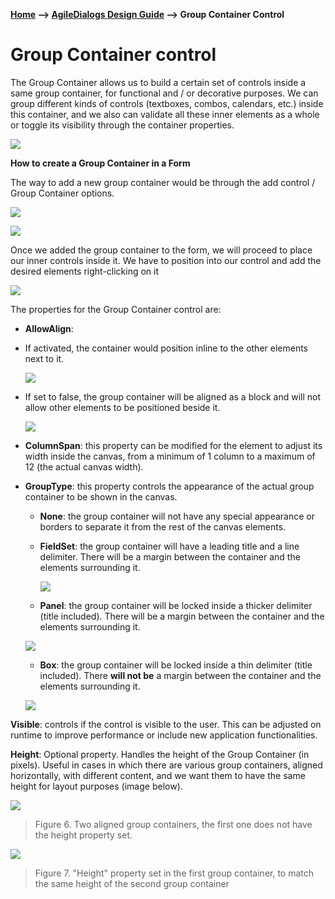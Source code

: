 __[Home](/) --> [AgileDialogs Design Guide](/guides/AgileDialogs-DesignGuide.md) --> Group Container Control__

# Group Container control

The Group Container allows us to build a certain set of controls inside a same
group container, for functional and / or decorative purposes. We can group
different kinds of controls (textboxes, combos, calendars, etc.) inside this
container, and we also can validate all these inner elements as a whole or
toggle its visibility through the container properties.

![](../media/AgileDialogsDesignGuide/GroupContainerControl_01.png)

**How to create a Group Container in a Form**

The way to add a new group container would be through the add control / Group
Container options.

![](../media/AgileDialogsDesignGuide/GroupContainerControl_02.png)

![](../media/AgileDialogsDesignGuide/GroupContainerControl_03.png)

Once we added the group container to the form, we will proceed to place our
inner controls inside it. We have to position into our control and add the
desired elements right-clicking on it

![](../media/AgileDialogsDesignGuide/GroupContainerControl_04.png)

The properties for the Group Container control are:

-   **AllowAlign**:

-   If activated, the container would position inline to the other elements next
    to it.

    ![](../media/AgileDialogsDesignGuide/GroupContainerControl_05.png)

-   If set to false, the group container will be aligned as a block and will not
    allow other elements to be positioned beside it.

    ![](../media/AgileDialogsDesignGuide/GroupContainerControl_06.png)

-   **ColumnSpan**: this property can be modified for the element to adjust its
    width inside the canvas, from a minimum of 1 column to a maximum of 12 (the
    actual canvas width).

-   **GroupType**: this property controls the appearance of the actual group
    container to be shown in the canvas.

    -   **None**: the group container will not have any special appearance or borders to
    separate it from the rest of the canvas elements.

    -   **FieldSet**: the group container will have a leading title and a line
        delimiter. There will be a margin between the container and the elements
        surrounding it.

        ![](../media/AgileDialogsDesignGuide/GroupContainerControl_07.png)

    -   **Panel**: the group container will be locked inside a thicker delimiter (title
    included). There will be a margin between the container and the elements
    surrounding it.

    ![](../media/AgileDialogsDesignGuide/GroupContainerControl_08.png)

    -   **Box**: the group container will be locked inside a thin delimiter (title
    included). There **will not be** a margin between the container and the
    elements surrounding it.

    ![](../media/AgileDialogsDesignGuide/GroupContainerControl_09.png)

**Visible**: controls if the control is visible to the user. This can be
adjusted on runtime to improve performance or include new application
functionalities.

**Height**: Optional property. Handles the height of the Group Container (in
    pixels). Useful in cases in which there are various group containers,
    aligned horizontally, with different content, and we want them to have the
    same height for layout purposes (image below).

![](../media/AgileDialogsDesignGuide/GroupContainerControl_10.png)

>   Figure 6. Two aligned group containers, the first one does not have the
>   height property set.

![](../media/AgileDialogsDesignGuide/GroupContainerControl_11.png)

> Figure 7. "Height" property set in the first group container, to match the same
> height of the second group container
